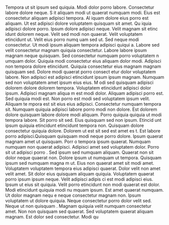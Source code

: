 Tempora ut sit ipsum sed quiquia. Modi dolor porro labore. Consectetur labore dolore neque. S
it aliquam modi ut quaerat numquam modi. Eius est consectetur aliquam adipisci tempora. Al
iquam dolore eius porro est aliquam. Ut est adipisci dolore voluptatem quisquam sit amet. Qu
iquia adipisci dolore porro. Ipsum dolore adipisci neque. Velit magnam sit etinc
idunt dolorem neque.  Velit sed modi non quaerat. Velit voluptatem etincidunt ut. Velit eius porro numq
uam sed ut. Sed neque modi consectetur. Ut modi ipsum aliquam tempora adipisci quiqui
a. Labore sed velit consectetur magnam quiquia consectetur. Labore labore ipsum magnam neque quisquam. Sed consectetur numquam porro voluptatem n
umquam dolor.  Quiquia modi consectetur eius aliquam dolor modi. Adipisci non tempora dolore etincidunt. Quiquia consectetur eius
 magnam magnam quisquam sed. Dolore modi quaerat porro consect
etur dolor voluptatem labore. Non adipisci est adipisci etincidunt ipsum ipsum magnam. Numquam sed non voluptatem amet ipsum eius eius.  M
odi sed quisquam adipisci dolorem dolore dolorem tempora. Voluptatem etincidunt adipisci dolor ipsum. Adipisci magnam aliqua
m est modi dolor. Aliquam adipisci porro est. Sed quiquia modi est. Non porro est modi sed voluptatem ipsum velit. Aliquam te
mpora est sit eius eius adipisci. Consectetur numquam tempora sit. Numquam quiquia adipisci labore porro modi non dolore. Est dolorem
 dolore quisquam labore dolore modi aliquam.  Porro quiquia quiquia ut modi tempora labore. Sit porro sit sed. Eius quisquam sed non ipsum. Etincid
unt ipsum quiquia etincidunt etincidunt tempora non. Quisquam dolore consectetur quiquia dolore. Dolorem ut est sit sed est amet es
t. Est labore porro adipisci.Quisquam quisquam modi neque porro dolore. Ipsum quaerat magnam amet ut quisquam. Porr
o tempora ipsum quaerat. Numquam numquam non quaerat adipisci. Adipisci amet sed voluptatem dolor. Porro sit ut adipisci porro
. Sed ipsum sed numquam aliquam. Quaerat non sit dolor neque quaerat non.  Dolore ipsum ut numquam ut tempora. Quisquam ipsum sed numquam magna
m ut. Eius non quaerat amet sit modi amet. Voluptatem voluptatem tempora eius adipisci quaerat. Dolor velit non amet
 velit amet.  Sit dolor eius quisquam aliquam quiquia. Voluptatem quaerat porro ipsum ipsum neque. Velit adipisci adipis
ci est modi adipisci eius. Ipsum ut eius sit quiquia. Velit porro etincidunt non modi quaerat est dolor. Modi etincidunt quiquia modi nu
mquam ipsum. Est amet quaerat numquam. Ut dolor magnam nequ
e neque consectetur magnam non.  Ipsum voluptatem ut dolore quiquia. Neque consectetur porro dolor velit sed. Neque ut non quisquam
. Magnam quiquia velit numquam consectetur amet. Non non quisquam sed quaerat.  Sed voluptatem quaerat aliquam magnam. Est dolor sed consectetur. Modi qu
